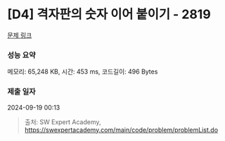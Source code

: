 # [D4] 격자판의 숫자 이어 붙이기 - 2819 

[문제 링크](https://swexpertacademy.com/main/code/problem/problemDetail.do?contestProbId=AV7I5fgqEogDFAXB) 

### 성능 요약

메모리: 65,248 KB, 시간: 453 ms, 코드길이: 496 Bytes

### 제출 일자

2024-09-19 00:13



> 출처: SW Expert Academy, https://swexpertacademy.com/main/code/problem/problemList.do